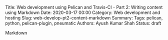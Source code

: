 Title: Web development using Pelican and Travis-CI - Part 2: Writing content using Markdown
Date: 2020-03-17 00:00
Category: Web development and hosting
Slug: web-develop-pt2-content-markdown
Summary:
Tags: pelican, python, pelican-plugin, pneumatic
Authors: Ayush Kumar Shah
Status: draft

Markdown